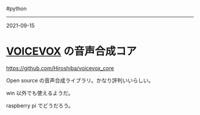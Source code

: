 #python

---
2021-09-15

# [VOICEVOX](https://voicevox.hiroshiba.jp/) の音声合成コア

https://github.com/Hiroshiba/voicevox_core

Open source の音声合成ライブラリ。かなり評判いいらしい。

win 以外でも使えるようだ。

raspberry pi でどうだろう。

